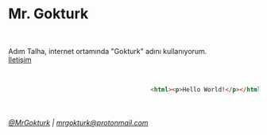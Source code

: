 
# Mr. Gokturk

<br/>

Adım Talha, internet ortamında "Gokturk" adını kullanıyorum. <br/>
[İletişim](https://github.com/MrGokturk/mrgokturk/blob/Default/iletisim.md)

<br/>

```html
                                        <html><p>Hello World!</p></html>
```
<br/>

###### [@MrGokturk](https://github.com/MrGokturk) | [mrgokturk@protonmail.com](mrgokturk@protonmail.com)
